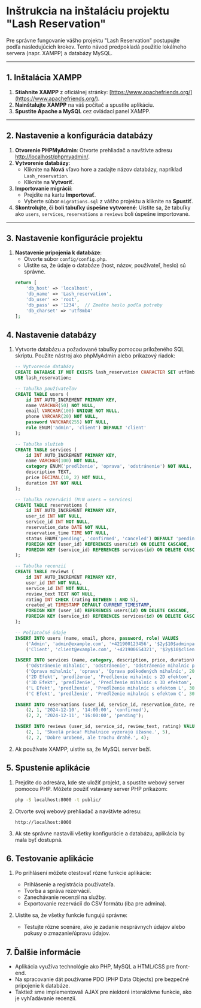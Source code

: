 # Inštrukcia na inštaláciu projektu "Lash Reservation"

Pre správne fungovanie vášho projektu "Lash Reservation" postupujte podľa nasledujúcich krokov. Tento návod predpokladá použitie lokálneho servera (napr. XAMPP) a databázy MySQL.

---

## 1. Inštalácia XAMPP
1. **Stiahnite XAMPP** z oficiálnej stránky: [https://www.apachefriends.org/](https://www.apachefriends.org/).
2. **Nainštalujte XAMPP** na váš počítač a spustite aplikáciu.
3. **Spustite Apache a MySQL** cez ovládací panel XAMPP.

---

## 2. Nastavenie a konfigurácia databázy
1. **Otvorenie PHPMyAdmin**: Otvorte prehliadač a navštívte adresu [http://localhost/phpmyadmin/](http://localhost/phpmyadmin/).
2. **Vytvorenie databázy**:
    - Kliknite na **Nová** vľavo hore a zadajte názov databázy, napríklad `Lash_reservation`.
    - Kliknite na **Vytvoriť**.
3. **Importovanie migrácií**:
    - Prejdite na kartu **Importovať**.
    - Vyberte súbor `migrations.sql` z vášho projektu a kliknite na **Spustiť**.
4. **Skontrolujte, či boli tabuľky úspešne vytvorené**: Uistite sa, že tabuľky ako `users`, `services`, `reservations` a `reviews` boli úspešne importované.

---

## 3. Nastavenie konfigurácie projektu
1. **Nastavenie pripojenia k databáze**:
    - Otvorte súbor `config/config.php`.
    - Uistite sa, že údaje o databáze (host, názov, používateľ, heslo) sú správne.
   ```php
   return [
       'db_host' => 'localhost',
       'db_name' => 'Lash_reservation',
       'db_user' => 'root',
       'db_pass' => '1234',  // Zmeňte heslo podľa potreby
       'db_charset' => 'utf8mb4'
   ];
## 4. Nastavenie databázy

1. Vytvorte databázu a požadované tabuľky pomocou priloženého SQL skriptu. Použite nástroj ako phpMyAdmin alebo príkazový riadok:
    ```sql
    -- Vytvorenie databázy
    CREATE DATABASE IF NOT EXISTS lash_reservation CHARACTER SET utf8mb4 COLLATE utf8mb4_general_ci;
    USE lash_reservation;

    -- Tabuľka používateľov
    CREATE TABLE users (
        id INT AUTO_INCREMENT PRIMARY KEY,
        name VARCHAR(50) NOT NULL,
        email VARCHAR(100) UNIQUE NOT NULL,
        phone VARCHAR(20) NOT NULL,
        password VARCHAR(255) NOT NULL,
        role ENUM('admin', 'client') DEFAULT 'client'
    );

    -- Tabuľka služieb
    CREATE TABLE services (
        id INT AUTO_INCREMENT PRIMARY KEY,
        name VARCHAR(100) NOT NULL,
        category ENUM('predĺženie', 'oprava', 'odstránenie') NOT NULL,
        description TEXT,
        price DECIMAL(10, 2) NOT NULL,
        duration INT NOT NULL
    );

    -- Tabuľka rezervácií (M:N users ↔ services)
    CREATE TABLE reservations (
        id INT AUTO_INCREMENT PRIMARY KEY,
        user_id INT NOT NULL,
        service_id INT NOT NULL,
        reservation_date DATE NOT NULL,
        reservation_time TIME NOT NULL,
        status ENUM('pending', 'confirmed', 'canceled') DEFAULT 'pending',
        FOREIGN KEY (user_id) REFERENCES users(id) ON DELETE CASCADE,
        FOREIGN KEY (service_id) REFERENCES services(id) ON DELETE CASCADE
    );

    -- Tabuľka recenzií
    CREATE TABLE reviews (
        id INT AUTO_INCREMENT PRIMARY KEY,
        user_id INT NOT NULL,
        service_id INT NOT NULL,
        review_text TEXT NOT NULL,
        rating INT CHECK (rating BETWEEN 1 AND 5),
        created_at TIMESTAMP DEFAULT CURRENT_TIMESTAMP,
        FOREIGN KEY (user_id) REFERENCES users(id) ON DELETE CASCADE,
        FOREIGN KEY (service_id) REFERENCES services(id) ON DELETE CASCADE
    );

    -- Počiatočné údaje
    INSERT INTO users (name, email, phone, password, role) VALUES
        ('Admin', 'admin@example.com', '+421900123456', '$2y$10$adminpasswordhash', 'admin'),
        ('Client', 'client@example.com', '+421900654321', '$2y$10$clientpasswordhash', 'client');

    INSERT INTO services (name, category, description, price, duration) VALUES
        ('Odstránenie mihalníc', 'odstránenie', 'Odstránenie mihalníc po inom špecialistovi', 5.00, 15),
        ('Oprava mihalníc', 'oprava', 'Oprava poškodených mihalníc', 20.00, 60),
        ('2D Efekt', 'predĺženie', 'Predĺženie mihalníc s 2D efektom', 35.00, 150),
        ('3D Efekt', 'predĺženie', 'Predĺženie mihalníc s 3D efektom', 40.00, 180),
        ('L Efekt', 'predĺženie', 'Predĺženie mihalníc s efektom L', 30.00, 170),
        ('C Efekt', 'predĺženie', 'Predĺženie mihalníc s efektom C', 30.00, 160);

    INSERT INTO reservations (user_id, service_id, reservation_date, reservation_time, status) VALUES
        (2, 1, '2024-12-10', '14:00:00', 'confirmed'),
        (2, 2, '2024-12-11', '16:00:00', 'pending');

    INSERT INTO reviews (user_id, service_id, review_text, rating) VALUES
        (2, 1, 'Skvelá práca! Mihalnice vyzerajú úžasne.', 5),
        (2, 2, 'Dobre urobené, ale trochu drahé.', 4);
    ```

3. Ak používate XAMPP, uistite sa, že MySQL server beží.

## 5. Spustenie aplikácie

1. Prejdite do adresára, kde ste uložiť projekt, a spustite webový server pomocou PHP. Môžete použiť vstavaný server PHP príkazom:

    ```bash
    php -S localhost:8000 -t public/
    ```

2. Otvorte svoj webový prehliadač a navštívte adresu:
    ```
    http://localhost:8000
    ```

3. Ak ste správne nastavili všetky konfigurácie a databázu, aplikácia by mala byť dostupná.

## 6. Testovanie aplikácie

1. Po prihlásení môžete otestovať rôzne funkcie aplikácie:
    - Prihlásenie a registrácia používateľa.
    - Tvorba a správa rezervácií.
    - Zanechávanie recenzií na služby.
    - Exportovanie rezervácií do CSV formátu (iba pre admina).

2. Uistite sa, že všetky funkcie fungujú správne:
    - Testujte rôzne scenáre, ako je zadanie nesprávnych údajov alebo pokusy o zmazanie/úpravu údajov.

## 7. Ďalšie informácie

- Aplikácia využíva technológie ako PHP, MySQL a HTML/CSS pre front-end.
- Na spracovanie dát používame PDO (PHP Data Objects) pre bezpečné pripojenie k databáze.
- Taktiež sme implementovali AJAX pre niektoré interaktívne funkcie, ako je vyhľadávanie recenzií.



